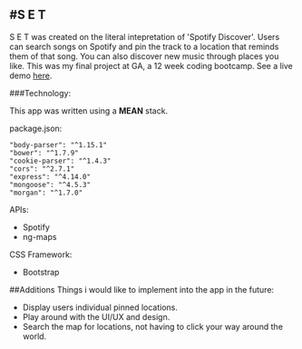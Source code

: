 #S E T
-

S E T was created on the literal intepretation of 'Spotify Discover'. Users can search songs on Spotify and pin the track to a location that reminds them of that song. You can also discover new music through places you like. This was my final project at GA, a 12 week coding bootcamp. See a live demo [here](https://frozen-inlet-88275.herokuapp.com/).

###Technology:

This app was written using a **MEAN** stack.

package.json:

```
"body-parser": "^1.15.1"
"bower": "^1.7.9"
"cookie-parser": "^1.4.3"
"cors": "^2.7.1"
"express": "^4.14.0"
"mongoose": "^4.5.3"
"morgan": "^1.7.0"
```

APIs:

- Spotify
- ng-maps


CSS Framework:

- Bootstrap

##Additions
Things i would like to implement into the app in the future:

- Display users individual pinned locations.
- Play around with the UI/UX and design.
- Search the map for locations, not having to click your way around the world.
